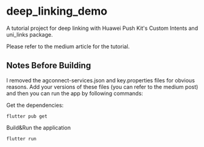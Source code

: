 # deep_linking_demo

A tutorial project for deep linking with Huawei Push Kit's Custom Intents and uni_links package.

Please refer to the medium article for the tutorial.

## Notes Before Building

I removed the agconnect-services.json and key.properties files for obvious reasons. Add your versions of these files (you can refer to the medium post) and then you can run the app by following commands:

Get the dependencies:

`flutter pub get`

Build&Run the application

`flutter run`